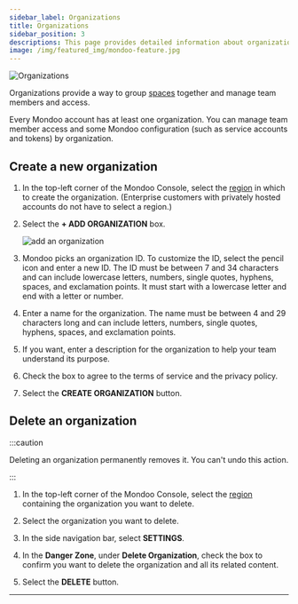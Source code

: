 ```yaml
---
sidebar_label: Organizations
title: Organizations
sidebar_position: 3
descriptions: This page provides detailed information about organizations in Mondoo Platform.
image: /img/featured_img/mondoo-feature.jpg
---
```


![Organizations](/img/platform/start/organizations.png)

Organizations provide a way to group [spaces](/platform/start/organize/spaces) together and manage team members and access.

Every Mondoo account has at least one organization. You can manage team member access and some Mondoo configuration (such as service accounts and tokens) by organization.


## Create a new organization

1. In the top-left corner of the Mondoo Console, select the [region](regions.md) in which to create the organization. (Enterprise customers with privately hosted accounts do not have to select a region.)

2. Select the **+ ADD ORGANIZATION** box.

   ![add an organization](/img/platform/start/new-org.png)

3. Mondoo picks an organization ID. To customize the ID, select the pencil icon and enter a new ID. The ID must be between 7 and 34 characters and can include lowercase letters, numbers, single quotes, hyphens, spaces, and exclamation points. It must start with a lowercase letter and end with a letter or number.

4. Enter a name for the organization. The name must be between 4 and 29 characters long and can include letters, numbers, single quotes, hyphens, spaces, and exclamation points.

5. If you want, enter a description for the organization to help your team understand its purpose.

6. Check the box to agree to the terms of service and the privacy policy.

7. Select the **CREATE ORGANIZATION** button.

## Delete an organization

:::caution

Deleting an organization permanently removes it. You can't undo this action.

:::

1. In the top-left corner of the Mondoo Console, select the [region](regions.md) containing the organization you want to delete.

2. Select the organization you want to delete.

3. In the side navigation bar, select **SETTINGS**.

4. In the **Danger Zone**, under **Delete Organization**, check the box to confirm you want to delete the organization and all its related content.

5. Select the **DELETE** button.

---
